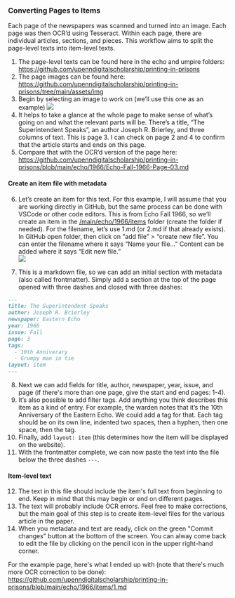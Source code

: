 ### Converting Pages to Items 

Each page of the newspapers was scanned and turned into an image.  Each page was then OCR’d using Tesseract. Within each page, there are individual articles, sections, and pieces.  This workflow aims to split the page-level texts into item-level texts.  

1. The page-level texts can be found here in the echo and umpire folders: https://github.com/upenndigitalscholarship/printing-in-prisons
2. The page images can be found here: https://github.com/upenndigitalscholarship/printing-in-prisons/tree/main/assets/img
3. Begin by selecting an image to work on (we’ll use this one as an example) <img src="https://github.com/upenndigitalscholarship/printing-in-prisons/blob/main/assets/img/Echo-Fall-1966-Page-03.jpg"/>
4. It helps to take a glance at the whole page to make sense of what’s going on and what the relevant parts will be. There’s a title, “The Superintendent Speaks”, an author Joseph R. Brierley, and three columns of text. This is page 3. I can check on page 2 and 4 to confirm that the article starts and ends on this page.
5. Compare that with the OCR’d version of the page here: https://github.com/upenndigitalscholarship/printing-in-prisons/blob/main/echo/1966/Echo-Fall-1966-Page-03.md
#### Create an item file with metadata
6. Let’s create an item for this text. For this example, I will assume that you are working directly in GitHub, but the same process can be done with VSCode or other code editors.  This is from Echo Fall 1966, so we’ll create an item in the [/main/echo/1966/items](https://github.com/upenndigitalscholarship/printing-in-prisons/tree/main/echo/1966/items) folder (create the folder if needed). For the filename, let’s use 1.md (or 2.md if that already exists). In GitHub open folder, then click on “add file” > “create new file”.  You can enter the filename where it says “Name your file…” Content can be added where it says “Edit new file.”  
![](https://docs.github.com/assets/cb-26723/images/help/repository/create_new_file.png) 

7. This is a markdown file, so we can add an initial section with metadata (also called frontmatter).  Simply add a section at the top of the page opened with three dashes and closed with three dashes:
```md
---
title: The Superintendent Speaks
author: Joseph R. Brierley 
newspaper: Eastern Echo
year: 1966
issue: Fall
page: 3
tags:
  - 10th Anniverary
  - Grumpy man in tie
layout: item
---
```
8. Next we can add fields for title, author, newspaper, year, issue, and page (if there's more than one page, give the start and end pages: 1-4).
9. It’s also possible to add filter tags. Add anything you think describes this item as a kind of entry. For example, the warden notes that it’s the 10th Anniversary of the Eastern Echo. We could add a tag for that. Each tag should be on its own line, indented two spaces, then a hyphen, then one space, then the tag. 
10. Finally, add `layout: item` (this determines how the item will be displayed on the website).
11. With the frontmatter complete, we can now paste the text into the file below the three dashes `---`. 

#### Item-level text 
12. The text in this file should include the item's full text from beginning to end. Keep in mind that this may begin or end on different pages.
13. The text will probably include OCR errors. Feel free to make corrections, but the main goal of this step is to create item-level files for the various article in the paper. 
14. When you metadata and text are ready, click on the green "Commit changes" button at the bottom of the screen. You can alway come back to edit the file by clicking on the pencil icon in the upper right-hand corner.  

For the example page, here's what I ended up with (note that there's much more OCR correction to be done): https://github.com/upenndigitalscholarship/printing-in-prisons/blob/main/echo/1966/items/1.md
